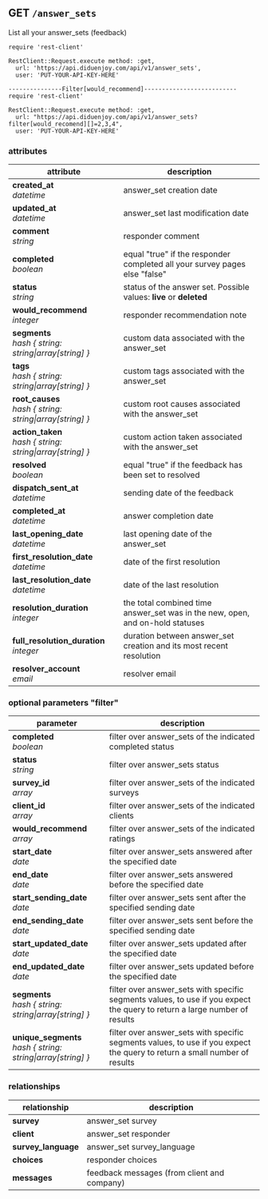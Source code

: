 ## GET `/answer_sets`

List all your answer_sets (feedback)

```ruby--Rails
require 'rest-client'

RestClient::Request.execute method: :get,
  url: 'https://api.diduenjoy.com/api/v1/answer_sets',
  user: 'PUT-YOUR-API-KEY-HERE'

---------------Filter[would_recommend]--------------------------
require 'rest-client'

RestClient::Request.execute method: :get,
  url: "https://api.diduenjoy.com/api/v1/answer_sets?filter[would_recomend][]=2,3,4",
  user: 'PUT-YOUR-API-KEY-HERE'
```

### attributes

attribute          | description
------------- | -------------
__created_at__<br>_datetime_  | answer_set creation date
__updated_at__<br>_datetime_  | answer_set last modification date
__comment__<br>_string_ | responder comment
__completed__<br>_boolean_ | equal "true" if the responder completed all your survey pages else "false"
__status__<br>_string_ | status of the answer set. Possible values: <b>live</b> or <b>deleted</b>
__would_recommend__<br>_integer_ | responder recommendation note
__segments__<br>_hash { string: string&#124;array[string] }_ | custom data associated with the answer_set
__tags__<br>_hash { string: string&#124;array[string] }_ | custom tags associated with the answer_set
__root_causes__<br>_hash { string: string&#124;array[string] }_ | custom root causes associated with the answer_set
__action_taken__<br>_hash { string: string&#124;array[string] }_ | custom action taken associated with the answer_set
__resolved__<br>_boolean_ | equal "true" if the feedback has been set to resolved
__dispatch_sent_at__<br>_datetime_  | sending date of the feedback
__completed_at__<br>_datetime_  | answer completion date
__last_opening_date__<br>_datetime_ | last opening date of the answer_set
__first_resolution_date__<br>_datetime_ | date of the first resolution
__last_resolution_date__<br>_datetime_ | date of the last resolution
__resolution_duration__<br>_integer_  | the total combined time answer_set was in the new, open, and on-hold statuses
__full_resolution_duration__<br>_integer_  | duration between answer_set creation and its most recent resolution
__resolver_account__<br>_email_ | resolver email

### optional parameters "filter"

parameter          | description
------------- |-------------
__completed__<br>_boolean_ | filter over answer_sets of the indicated completed status
__status__<br>_string_ | filter over answer_sets status
__survey_id__<br>_array_  | filter over answer_sets of the indicated surveys
__client_id__<br>_array_ | filter over answer_sets of the indicated clients
__would_recommend__<br>_array_  | filter over answer_sets of the indicated ratings
__start_date__<br>_date_ | filter over answer_sets answered after the specified date
__end_date__<br>_date_ | filter over answer_sets answered before the specified date
__start_sending_date__<br>_date_ | filter over answer_sets sent after the specified sending date
__end_sending_date__<br>_date_ | filter over answer_sets sent before the specified sending date
__start_updated_date__<br>_date_ | filter over answer_sets updated after the specified date
__end_updated_date__<br>_date_ | filter over answer_sets updated before the specified date
__segments__<br>_hash { string: string&#124;array[string] }_ | filter over answer_sets with specific segments values, to use if you expect the query to return a large number of results
__unique_segments__<br>_hash { string: string&#124;array[string] }_ | filter over answer_sets with specific segments values, to use if you expect the query to return a small number of results

### relationships

relationship          | description
------------------------------ | -------------
__survey__  | answer_set survey
__client__  | answer_set responder
__survey_language__  | answer_set survey_language
__choices__  | responder choices
__messages__ | feedback messages (from client and company)
